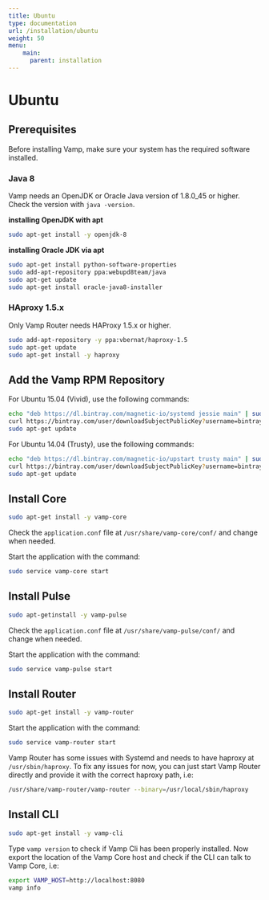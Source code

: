 ```yaml
---
title: Ubuntu
type: documentation
url: /installation/ubuntu
weight: 50
menu:
    main:
      parent: installation    
---
```


# Ubuntu

## Prerequisites

Before installing Vamp, make sure your system has the required software installed.

### Java 8

Vamp needs an OpenJDK or Oracle Java version of 1.8.0_45 or higher. Check the version with `java -version`.

**installing OpenJDK with apt**

```bash
sudo apt-get install -y openjdk-8
```

**installing Oracle JDK via apt**


```bash
sudo apt-get install python-software-properties
sudo add-apt-repository ppa:webupd8team/java
sudo apt-get update
sudo apt-get install oracle-java8-installer
```

### HAproxy 1.5.x

Only Vamp Router needs HAProxy 1.5.x or higher.


```bash
sudo add-apt-repository -y ppa:vbernat/haproxy-1.5
sudo apt-get update
sudo apt-get install -y haproxy
```



## Add the Vamp RPM Repository

For Ubuntu 15.04 (Vivid), use the following commands:


```bash
echo "deb https://dl.bintray.com/magnetic-io/systemd jessie main" | sudo tee -a /etc/apt/sources.list
curl https://bintray.com/user/downloadSubjectPublicKey?username=bintray | sudo apt-key add -
sudo apt-get update
```



For Ubuntu 14.04 (Trusty), use the following commands:


```bash
echo "deb https://dl.bintray.com/magnetic-io/upstart trusty main" | sudo tee -a /etc/apt/sources.list
curl https://bintray.com/user/downloadSubjectPublicKey?username=bintray | sudo apt-key add -
sudo apt-get update
```



## Install Core


```bash
sudo apt-get install -y vamp-core
```


Check the `application.conf` file at `/usr/share/vamp-core/conf/` and change when needed.

Start the application with the command:


```bash
sudo service vamp-core start
```


## Install Pulse


```bash
sudo apt-getinstall -y vamp-pulse
```


Check the `application.conf` file at `/usr/share/vamp-pulse/conf/` and change when needed.

Start the application with the command:

```bash
sudo service vamp-pulse start
```

## Install Router


```bash
sudo apt-get install -y vamp-router
```


Start the application with the command:

```bash
sudo service vamp-router start
```

Vamp Router has some issues with Systemd and needs to have haproxy at `/usr/sbin/haproxy`. To fix any issues for now,
you can just start Vamp Router directly and provide it with the correct haproxy path, i.e:

```bash
/usr/share/vamp-router/vamp-router --binary=/usr/local/sbin/haproxy
```

## Install CLI


```bash
sudo apt-get install -y vamp-cli
```


Type `vamp version` to check if Vamp Cli has been properly installed. 
Now export the location of the Vamp Core host and check if the CLI can talk to Vamp Core, i.e:

```bash
export VAMP_HOST=http://localhost:8080
vamp info
```
